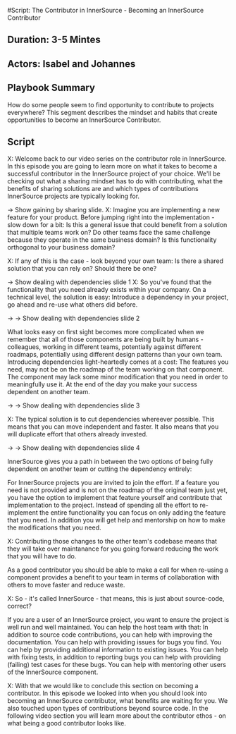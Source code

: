 #Script: The Contributor in InnerSource - Becoming an InnerSource Contributor

## Duration: 3-5 Mintes

## Actors: Isabel and Johannes

## Playbook Summary

How do some people seem to find opportunity to contribute to projects everywhere?  This segment describes the mindset and habits that create opportunities to become an InnerSource Contributor.

## Script

X: Welcome back to our video series on the contributor role in InnerSource. In
this episode you are going to learn more on what it takes to become a successful
contributor in the InnerSource project of your choice. We'll be checking out
what a sharing mindset has to do with contributing, what the benefits of sharing
solutions are and which types of contributions InnerSource projects are
typically looking for.

-> Show gaining by sharing slide. 
X: Imagine you are implementing a new feature for your product. Before jumping
right into the implementation - slow down for a bit: Is this a general issue
that could benefit from a solution that multiple teams work on? Do other teams
face the same challenge because they operate in the same business domain?  Is
this functionality orthogonal to your business domain?

X: If any of this is the case - look beyond your own team: Is there a shared
solution that you can rely on? Should there be one?

-> Show dealing with dependencies slide 1
X: So you've found that the functionality that you need already exists within
your company. On a technical level, the solution is easy: Introduce a dependency
in your project, go ahead and re-use what others did before. 

-> -> Show dealing with dependencies slide 2

What looks easy on
first sight becomes more complicated when we remember that all of those
components are being built by humans - colleagues, working in different teams,
potentially against different roadmaps, potentially using different design
patterns than your own team. Introducing dependencies light-heartedly comes at a
cost: The features you need, may not be on the roadmap of the team working on
that component. The component may lack some minor modification that you need in
order to meaningfully use it. At the end of the day you make your success
dependent on another team.


-> -> Show dealing with dependencies slide 3

X: The typical solution is to cut dependencies whereever possible. This means
that you can move independent and faster. It also means that you will duplicate
effort that others already invested. 

-> -> Show dealing with dependencies slide 4

InnerSource gives you a path in between the
two options of being fully dependent on another team or cutting the dependency
entirely:

For InnerSource projects you are invited to join the effort. If a feature you
need is not provided and is not on the roadmap of the original team just yet,
you have the option to implement that feature yourself and contribute that
implementation to the project. Instead of spending all the effort to
re-implement the entire functionality you can focus on only adding the feature
that you need. In addition you will get help and mentorship on how to make the
modifications that you need.

X: Contributing those changes to the other team's codebase means that they will
take over maintanance for you going forward reducing the work that you will have
to do.

As a good contributor you should be able to make a call for when re-using a
component provides a benefit to your team in terms of collaboration with others
to move faster and reduce waste. 

X: So - it's called InnerSource - that means, this is just about source-code,
correct?

If you are a user of an InnerSource project, you want to ensure the project is
well run and well maintained. You can help the host team with that: In addition
to source code contributions, you can help with improving the documentation. You
can help with providing issues for bugs you find. You can help by providing
additional information to existing issues. You can help with fixing tests, in
addition to reporting bugs you can help with providing (failing) test cases for
these bugs. You can help with mentoring other users of the InnerSource
component.

X: With that we would like to conclude this section on becoming a contributor.
In this episode we looked into when you should look into becoming an InnerSource
contributor, what benefits are waiting for you. We also touched upon types of
contributions beyond source code. In the following video section you will learn
more about the contributor ethos - on what being a good contributor looks like.
